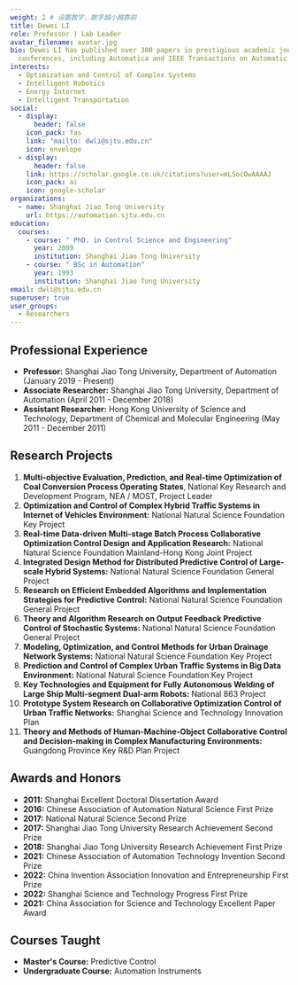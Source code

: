 ```yaml
---
weight: 2 # 设置数字，数字越小越靠前
title: Dewei LI
role: Professor | Lab Leader
avatar_filename: avatar.jpg
bio: Dewei LI has published over 300 papers in prestigious academic journals and
  conferences, including Automatica and IEEE Transactions on Automatic Control.
interests:
  - Optimization and Control of Complex Systems
  - Intelligent Robotics
  - Energy Internet
  - Intelligent Transportation
social:
  - display:
      header: false
    icon_pack: fas
    link: "mailto: dwli@sjtu.edu.cn"
    icon: envelope
  - display:
      header: false
    link: https://scholar.google.co.uk/citations?user=mLSocOwAAAAJ
    icon_pack: ai
    icon: google-scholar
organizations:
  - name: Shanghai Jiao Tong University
    url: https://automation.sjtu.edu.cn
education:
  courses:
    - course: " PhD. in Control Science and Engineering"
      year: 2009
      institution: Shanghai Jiao Tong University
    - course: " BSc in Automation"
      year: 1993
      institution: Shanghai Jiao Tong University
email: dwli@sjtu.edu.cn
superuser: true
user_groups:
  - Researchers
---
```

## Professional Experience

* **Professor:** Shanghai Jiao Tong University, Department of Automation (January 2019 - Present)
* **Associate Researcher:** Shanghai Jiao Tong University, Department of Automation (April 2011 - December 2018)
* **Assistant Researcher:** Hong Kong University of Science and Technology, Department of Chemical and Molecular Engineering (May 2011 - December 2011)

## Research Projects

1. **Multi-objective Evaluation, Prediction, and Real-time Optimization of Coal Conversion Process Operating States**, National Key Research and Development Program, NEA / MOST, Project Leader
2. **Optimization and Control of Complex Hybrid Traffic Systems in Internet of Vehicles Environment:** National Natural Science Foundation Key Project
3. **Real-time Data-driven Multi-stage Batch Process Collaborative Optimization Control Design and Application Research:** National Natural Science Foundation Mainland-Hong Kong Joint Project
4. **Integrated Design Method for Distributed Predictive Control of Large-scale Hybrid Systems:** National Natural Science Foundation General Project
5. **Research on Efficient Embedded Algorithms and Implementation Strategies for Predictive Control:** National Natural Science Foundation General Project
6. **Theory and Algorithm Research on Output Feedback Predictive Control of Stochastic Systems:** National Natural Science Foundation General Project
7. **Modeling, Optimization, and Control Methods for Urban Drainage Network Systems:** National Natural Science Foundation Key Project
8. **Prediction and Control of Complex Urban Traffic Systems in Big Data Environment:** National Natural Science Foundation Key Project
9. **Key Technologies and Equipment for Fully Autonomous Welding of Large Ship Multi-segment Dual-arm Robots:** National 863 Project
10. **Prototype System Research on Collaborative Optimization Control of Urban Traffic Networks:** Shanghai Science and Technology Innovation Plan
11. **Theory and Methods of Human-Machine-Object Collaborative Control and Decision-making in Complex Manufacturing Environments:** Guangdong Province Key R&D Plan Project



## Awards and Honors

* **2011:** Shanghai Excellent Doctoral Dissertation Award
* **2016:** Chinese Association of Automation Natural Science First Prize
* **2017:** National Natural Science Second Prize
* **2017:** Shanghai Jiao Tong University Research Achievement Second Prize
* **2018:** Shanghai Jiao Tong University Research Achievement First Prize
* **2021:** Chinese Association of Automation Technology Invention Second Prize
* **2022:** China Invention Association Innovation and Entrepreneurship First Prize
* **2022:** Shanghai Science and Technology Progress First Prize
* **2021:** China Association for Science and Technology Excellent Paper Award

## Courses Taught

* **Master's Course:** Predictive Control
* **Undergraduate Course:** Automation Instruments
